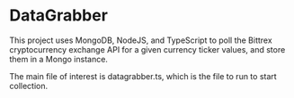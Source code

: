 # DataGrabber
This project uses MongoDB, NodeJS, and TypeScript to poll the Bittrex cryptocurrency exchange API for a given currency ticker values, and store them in a Mongo instance.

The main file of interest is datagrabber.ts, which is the file to run to start collection. 
